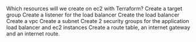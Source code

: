 Which resources will we create on ec2 with Terraform?
Create a target group
Create a listener for the load balancer
Create the load balancer
Create a vpc
Create a subnet
Create 2 security groups for the application load balancer and ec2 instances
Create a route table, an internet gateway and an internet route.